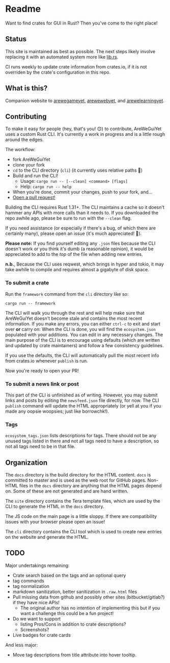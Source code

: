 # Readme

Want to find crates for GUI in Rust? Then you've come to the right place!

## Status

This site is maintained as best as possible. The next steps likely involve
replacing it with an automated system more like [lib.rs](https://lib.rs).

CI runs weekly to update crate information from crates.io, if it is not
overriden by the crate's configuration in this repo.

## What is this?

Companion website to
[arewegameyet](http://arewegameyet.com),
[arewewebyet](http://www.arewewebyet.org), and
[arewelearningyet](http://www.arewelearningyet.com).

## Contributing

To make it easy for people (hey, that's you! 😊) to contribute, AreWeGuiYet uses a custom
Rust CLI. It's currently a work in progress and is a little rough around the edges.

The workflow:

 * fork AreWeGuiYet
 * clone your fork
 * `cd` to the CLI directory (`cli`) (it currently uses relative paths 😬)
 * Build and run the CLI!
    * Usage: `cargo run -- [--clean] <command> [flags]`
    * Help: `cargo run -- help`
 * When you're done, commit your changes, push to your fork, and...
 * [Open a pull request!](https://github.com/areweguiyet/areweguiyet/compare)

Building the CLI requires Rust 1.31+. The CLI maintains a cache so it doesn't hammer any APIs
with more calls than it needs to. If you downloaded the repo awhile ago, please be sure to run
with the `--clean` flag.

If you need assistance (or especially if there's a bug, of which there are certainly many),
please open an issue (it's much appreciated! 💖).

**Please note:** If you find yourself editing any `.json` files because the CLI doesn't work or
you think it's dumb (a reasonable opinion), it would be appreciated to add to the *top* of the
file when adding new entries.

**n.b.**, Because the CLI uses reqwest, which brings in hyper and tokio, it may take awhile to
compile and requires almost a gigabyte of disk space.

### To submit a crate

Run the `framework` command from the `cli` directory like so:

```
cargo run -- framework
```

The CLI will walk you through the rest and will help make sure that AreWeGuiYet doesn't become
stale and contains the most recent information. If you make any errors, you can either `ctrl-c`
to exit and start over **or** carry on: When the CLI is done, you will find the `ecosystem.json`
populated with your additions. You can edit in any necessary changes. The main purpose of the CLI
is to encourage using defaults (which are written and updated by crate maintainers) and follow a
few consistency guidelines.

If you use the defaults, the CLI will automatically pull the most recent info from crates.io
whenever `publish` is run.

Now you're ready to open your PR!

### To submit a news link or post

This part of the CLI is unfinished as of writing. However, you may submit links and posts by
editing the `newsfeed.json` file directly, for now. The CLI `publish` command will update the HTML
appropriately (or yell at you if you made any oopsie woopsies; just like borrowchk!).

### Tags

`ecosystem_tags.json` lists descriptions for tags. There should not be any unused tags listed
in there and not all tags need to have a description, so not all tags need to be in that file.

## Organization

The `docs` directory is the build directory for the HTML content. `docs` is committed to master
and is used as the web root for GitHub pages. Non-HTML files in the `docs` directory are anything
that the HTML pages depend on. Some of these are not generated and are hand written.

The `site` directory contains the Tera template files, which are used by the CLI to generate the
HTML in the `docs` directory.

The JS code on the main page is a little sloppy. If there are compatibility issues with your
browser please open an issue!

The `cli` directory contains the CLI tool which is used to create new entries on the website and
generate the HTML.

## TODO

Major undertakings remaining:
 - Crate search based on the tags and an optional query
 - tag commands
 - tag normalization
 - markdown sanitization, better sanitization in `.raw.html` files
 - Pull missing data from github and possibly other sites (bitbucket/gitlab?) if they have
  nice APIs!
    - The original author has no intention of implementing this but if you want a challenge this
        could be a fun project!
 - Do we want to support
    - listing Pros/Cons in addition to crate descriptions?
    - Screenshots?
 - Live badges for crate cards

And less major:
 - Move tag descriptions from title attribute into hover tooltip.
